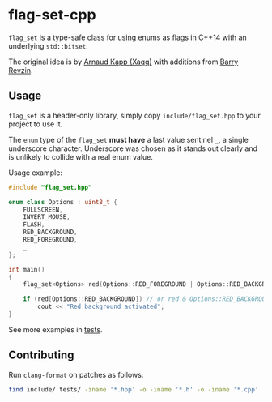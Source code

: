 # flag-set-cpp

`flag_set` is a type-safe class for using enums as flags in C++14 with an underlying `std::bitset`.

The original idea is by [Arnaud Kapp (Xaqq)](https://codereview.stackexchange.com/questions/96146/c-flagset-typesafe-usage-of-enumeration-as-bitset-bitmask)
with additions from 
[Barry Revzin](https://codereview.stackexchange.com/users/31292/barry).

## Usage

`flag_set` is a header-only library, simply copy `include/flag_set.hpp` to your
project to use it.

The `enum` type of the `flag_set` **must have** a last value sentinel `_`,
a single underscore character. Underscore was chosen as it stands out clearly and is
unlikely to collide with a real enum value.

Usage example:

```c++
#include "flag_set.hpp"

enum class Options : uint8_t {
    FULLSCREEN,
    INVERT_MOUSE,
    FLASH,
    RED_BACKGROUND,
    RED_FOREGROUND,
    _
};

int main()
{
    flag_set<Options> red(Options::RED_FOREGROUND | Options::RED_BACKGROUND);

    if (red[Options::RED_BACKGROUND]) // or red & Options::RED_BACKGROUND
        cout << "Red background activated";
}
```

See more examples in [tests](tests/src/flag-set-tests.cpp).

## Contributing

Run `clang-format` on patches as follows:

```sh
find include/ tests/ -iname '*.hpp' -o -iname '*.h' -o -iname '*.cpp' | xargs clang-format -i
```
